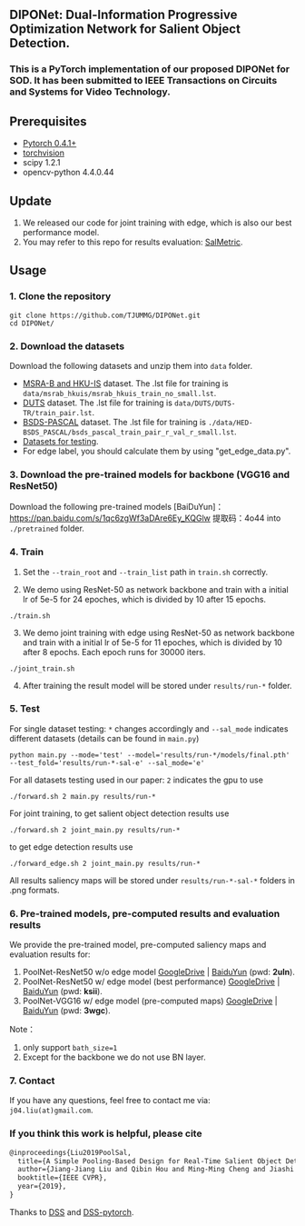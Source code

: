 ## DIPONet: Dual-Information Progressive Optimization Network for Salient Object Detection.

### This is a PyTorch implementation of our proposed DIPONet for SOD. It has been submitted to IEEE Transactions on Circuits and Systems for Video Technology.

## Prerequisites

- [Pytorch 0.4.1+](http://pytorch.org/)
- [torchvision](http://pytorch.org/)
- scipy 1.2.1
- opencv-python 4.4.0.44

## Update

1. We released our code for joint training with edge, which is also our best performance model.
2. You may refer to this repo for results evaluation: [SalMetric](https://github.com/Andrew-Qibin/SalMetric).


## Usage

### 1. Clone the repository

```shell
git clone https://github.com/TJUMMG/DIPONet.git
cd DIPONet/
```

### 2. Download the datasets

Download the following datasets and unzip them into `data` folder.

* [MSRA-B and HKU-IS](https://drive.google.com/open?id=14RA-qr7JxU6iljLv6PbWUCQG0AJsEgmd) dataset. The .lst file for training is `data/msrab_hkuis/msrab_hkuis_train_no_small.lst`.
* [DUTS](https://drive.google.com/open?id=1immMDAPC9Eb2KCtGi6AdfvXvQJnSkHHo) dataset. The .lst file for training is `data/DUTS/DUTS-TR/train_pair.lst`.
* [BSDS-PASCAL](https://drive.google.com/open?id=1qx8eyDNAewAAc6hlYHx3B9LXvEGSIqQp) dataset. The .lst file for training is `./data/HED-BSDS_PASCAL/bsds_pascal_train_pair_r_val_r_small.lst`.
* [Datasets for testing](https://drive.google.com/open?id=1eB-59cMrYnhmMrz7hLWQ7mIssRaD-f4o).
* For edge label, you should calculate them by using "get_edge_data.py".

### 3. Download the pre-trained models for backbone (VGG16 and ResNet50)

Download the following pre-trained models [BaiDuYun]：https://pan.baidu.com/s/1qc6zgWf3aDAre6Ey_KQGlw 
提取码：4o44 into `./pretrained` folder. 

### 4. Train

1. Set the `--train_root` and `--train_list` path in `train.sh` correctly.

2. We demo using ResNet-50 as network backbone and train with a initial lr of 5e-5 for 24 epoches, which is divided by 10 after 15 epochs.
```shell
./train.sh
```
3. We demo joint training with edge using ResNet-50 as network backbone and train with a initial lr of 5e-5 for 11 epoches, which is divided by 10 after 8 epochs. Each epoch runs for 30000 iters.
```shell
./joint_train.sh
```
4. After training the result model will be stored under `results/run-*` folder.

### 5. Test

For single dataset testing: `*` changes accordingly and `--sal_mode` indicates different datasets (details can be found in `main.py`)
```shell
python main.py --mode='test' --model='results/run-*/models/final.pth' --test_fold='results/run-*-sal-e' --sal_mode='e'
```
For all datasets testing used in our paper: `2` indicates the gpu to use
```shell
./forward.sh 2 main.py results/run-*
```
For joint training, to get salient object detection results use
```shell
./forward.sh 2 joint_main.py results/run-*
```
to get edge detection results use
```shell
./forward_edge.sh 2 joint_main.py results/run-*
```

All results saliency maps will be stored under `results/run-*-sal-*` folders in .png formats.


### 6. Pre-trained models, pre-computed results and evaluation results

We provide the pre-trained model, pre-computed saliency maps and evaluation results for:
1. PoolNet-ResNet50 w/o edge model [GoogleDrive](https://drive.google.com/open?id=12Zgth_CP_kZPdXwnBJOu4gcTyVgV2Nof) | [BaiduYun](https://pan.baidu.com/s/1m3BXHZt5PJO5lEdWF0MqBA ) (pwd: **2uln**).
2. PoolNet-ResNet50 w/ edge model (best performance) [GoogleDrive](https://drive.google.com/open?id=1sH5RKEt6SnG33Z4sI-hfLs2d21GmegwR) | [BaiduYun](https://pan.baidu.com/s/10AXBYc_YY3FYcEbCWX6f-A) (pwd: **ksii**).
3. PoolNet-VGG16 w/ edge model (pre-computed maps) [GoogleDrive](https://drive.google.com/open?id=1jbNyNUJFZPb_jhwkm_D70gsxXgbbv_S1) | [BaiduYun](https://pan.baidu.com/s/1gcl-BVwn1YZpaOV3XNxeBQ) (pwd: **3wgc**).

Note：

1. only support `bath_size=1`
2. Except for the backbone we do not use BN layer.

### 7. Contact
If you have any questions, feel free to contact me via: `j04.liu(at)gmail.com`.


### If you think this work is helpful, please cite
```latex
@inproceedings{Liu2019PoolSal,
  title={A Simple Pooling-Based Design for Real-Time Salient Object Detection},
  author={Jiang-Jiang Liu and Qibin Hou and Ming-Ming Cheng and Jiashi Feng and Jianmin Jiang},
  booktitle={IEEE CVPR},
  year={2019},
}
```

Thanks to [DSS](https://github.com/Andrew-Qibin/DSS) and [DSS-pytorch](https://github.com/AceCoooool/DSS-pytorch).

